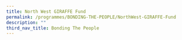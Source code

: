 ```yaml
---
title: North West GIRAFFE Fund
permalink: /programmes/BONDING-THE-PEOPLE/NorthWest-GIRAFFE-Fund
description: ""
third_nav_title: Bonding The People
---
```





